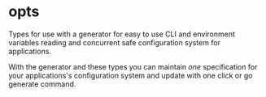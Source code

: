 # opts
Types for use with a generator for easy to use CLI and environment variables 
reading and concurrent safe configuration system for applications. 

With the generator and these types you can maintain *one* specification for
your applications's configuration system and update with one click or go 
generate command.
